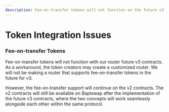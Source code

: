 ```yaml
---
description: Fee-on-transfer tokens will not function on the future v3 contracts.
---
```


# Token Integration Issues

### Fee-on-transfer Tokens[​](https://docs.uniswap.org/concepts/protocol/integration-issues#fee-on-transfer-tokens) <a href="#fee-on-transfer-tokens" id="fee-on-transfer-tokens"></a>

Fee-on-transfer tokens will not function with our router future v3 contracts. As a workaround, the token creators may create a customized router. We will not be making a router that supports fee-on-transfer tokens in the future for v3.

However, the fee-on-transfer support will continue on the v2 contracts. The v2 contracts will still be available on Baptswap after the implementation of the future v3 contracts, where the two concepts will work seamlessly alongside each other within the same protocol.
